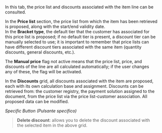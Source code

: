In this tab, the price list and discounts associated with the item line can be consulted.

In the **Price list** section, the price list from which the item has been retrieved is proposed, along with the start/end validity date.  
In the **Bracket type**, the default tier that the customer has associated for this price list is proposed; if no default tier is present, a discount tier can be manually selected to use; it is important to remember that price lists can have different discount tiers associated with the same item (quantity discounts, general discounts, etc.).

The **Manual price** flag not active means that the price list, price, and discounts of the line are all calculated automatically; if the user changes any of these, the flag will be activated.

In the **Discounts** grid, all discounts associated with the item are proposed, each with its own calculation base and assignment. Discounts can be retrieved from: the customer registry, the payment solution assigned to the document, from the price list via the price list-customer association. All proposed data can be modified.

*Specific Button (Pulsante specifico)*

> **Delete discount**: allows you to delete the discount associated with the selected item in the above grid.